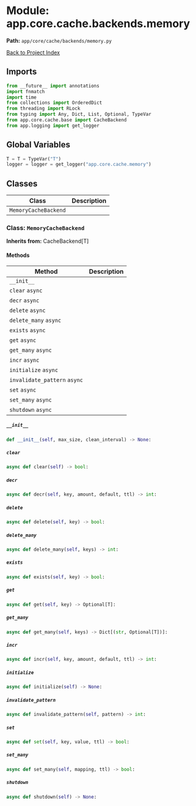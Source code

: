 # Module: app.core.cache.backends.memory

**Path:** `app/core/cache/backends/memory.py`

[Back to Project Index](../../../../../index.md)

## Imports
```python
from __future__ import annotations
import fnmatch
import time
from collections import OrderedDict
from threading import RLock
from typing import Any, Dict, List, Optional, TypeVar
from app.core.cache.base import CacheBackend
from app.logging import get_logger
```

## Global Variables
```python
T = T = TypeVar("T")
logger = logger = get_logger("app.core.cache.memory")
```

## Classes

| Class | Description |
| --- | --- |
| `MemoryCacheBackend` |  |

### Class: `MemoryCacheBackend`
**Inherits from:** CacheBackend[T]

#### Methods

| Method | Description |
| --- | --- |
| `__init__` |  |
| `clear` `async` |  |
| `decr` `async` |  |
| `delete` `async` |  |
| `delete_many` `async` |  |
| `exists` `async` |  |
| `get` `async` |  |
| `get_many` `async` |  |
| `incr` `async` |  |
| `initialize` `async` |  |
| `invalidate_pattern` `async` |  |
| `set` `async` |  |
| `set_many` `async` |  |
| `shutdown` `async` |  |

##### `__init__`
```python
def __init__(self, max_size, clean_interval) -> None:
```

##### `clear`
```python
async def clear(self) -> bool:
```

##### `decr`
```python
async def decr(self, key, amount, default, ttl) -> int:
```

##### `delete`
```python
async def delete(self, key) -> bool:
```

##### `delete_many`
```python
async def delete_many(self, keys) -> int:
```

##### `exists`
```python
async def exists(self, key) -> bool:
```

##### `get`
```python
async def get(self, key) -> Optional[T]:
```

##### `get_many`
```python
async def get_many(self, keys) -> Dict[(str, Optional[T])]:
```

##### `incr`
```python
async def incr(self, key, amount, default, ttl) -> int:
```

##### `initialize`
```python
async def initialize(self) -> None:
```

##### `invalidate_pattern`
```python
async def invalidate_pattern(self, pattern) -> int:
```

##### `set`
```python
async def set(self, key, value, ttl) -> bool:
```

##### `set_many`
```python
async def set_many(self, mapping, ttl) -> bool:
```

##### `shutdown`
```python
async def shutdown(self) -> None:
```
